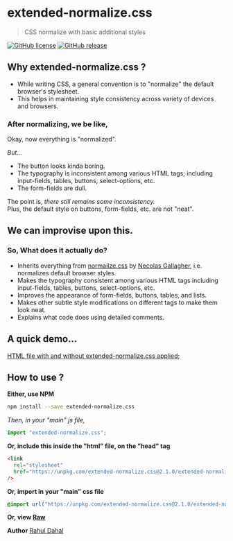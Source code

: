 # extended-normalize.css

> CSS normalize with basic additional styles

[![GitHub license](https://img.shields.io/badge/license-MIT-green)](https://github.com/rahuldahal/extended-normalize.css/blob/master/LICENSE)
[![GitHub release](https://img.shields.io/badge/release-v2.1.0-blue)](https://www.npmjs.com/package/extended-normalize.css)

## Why extended-normalize.css ?

- While writing CSS, a general convention is to "normalize" the default browser's stylesheet.
- This helps in maintaining style consistency across variety of devices and browsers.

### After normalizing, we be like,

Okay, now everything is "normalized". 

*But...*

- The button looks kinda boring.
- The typography is inconsistent among various HTML tags; including input-fields, tables, buttons, select-options, etc.
- The form-fields are dull.

The point is, *there still remains some inconsistency.*<br />
Plus, the default style on buttons, form-fields, etc. are not "neat".

## We can improvise upon this.

### So, What does it actually do?

- Inherits everything from [normailze.css](http://necolas.github.io/normalize.css/) by [Necolas Gallagher](http://nicolasgallagher.com/), i.e. normalizes default browser styles.
- Makes the typography consistent among various HTML tags including input-fields, tables, buttons, select-options, etc.
- Improves the appearance of form-fields, buttons, tables, and lists.
- Makes other subtle style modifications on different tags to make them look neat.
- Explains what code does using detailed comments.

## A quick demo...

[HTML file with and without extended-normalize.css applied](https://raw.githubusercontent.com/rahuldahal/extended-normalize.css/master/extended-normalize-demo.gif);

## How to use ?

**Either, use NPM**

```sh
npm install --save extended-normalize.css
```

_Then, in your "main" js file,_

```javascript
import "extended-normalize.css";
```

**Or, include this inside the "html" file, on the "head" tag**

```html
<link
  rel="stylesheet"
  href="https://unpkg.com/extended-normalize.css@2.1.0/extended-normalize.css"
/>
```

**Or, import in your "main" css file**

```css
@import url("https://unpkg.com/extended-normalize.css@2.1.0/extended-normalize.css");
```

**Or, view [Raw](https://unpkg.com/extended-normalize.css@2.1.0/extended-normalize.css)**



**Author**
[Rahul Dahal](http://rahuldahal.com.np)
